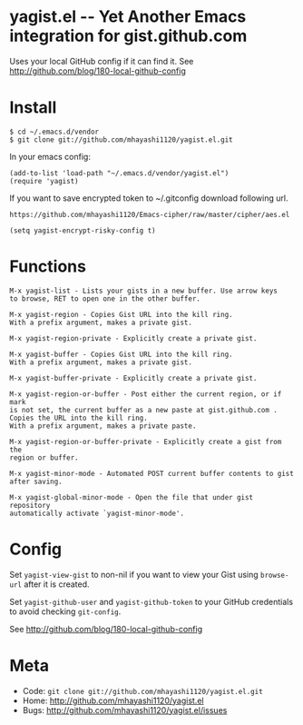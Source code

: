 yagist.el -- Yet Another Emacs integration for gist.github.com
================================================

Uses your local GitHub config if it can find it.
See <http://github.com/blog/180-local-github-config>

Install
=======

    $ cd ~/.emacs.d/vendor
    $ git clone git://github.com/mhayashi1120/yagist.el.git

In your emacs config:

    (add-to-list 'load-path "~/.emacs.d/vendor/yagist.el")
    (require 'yagist)

If you want to save encrypted token to ~/.gitconfig download following url.

    https://github.com/mhayashi1120/Emacs-cipher/raw/master/cipher/aes.el

    (setq yagist-encrypt-risky-config t)

Functions
=========

    M-x yagist-list - Lists your gists in a new buffer. Use arrow keys
    to browse, RET to open one in the other buffer.

    M-x yagist-region - Copies Gist URL into the kill ring.
    With a prefix argument, makes a private gist.

    M-x yagist-region-private - Explicitly create a private gist.

    M-x yagist-buffer - Copies Gist URL into the kill ring.
    With a prefix argument, makes a private gist.

    M-x yagist-buffer-private - Explicitly create a private gist.

    M-x yagist-region-or-buffer - Post either the current region, or if mark
    is not set, the current buffer as a new paste at gist.github.com .
    Copies the URL into the kill ring.
    With a prefix argument, makes a private paste.

    M-x yagist-region-or-buffer-private - Explicitly create a gist from the
    region or buffer.

    M-x yagist-minor-mode - Automated POST current buffer contents to gist 
	after saving.

    M-x yagist-global-minor-mode - Open the file that under gist repository
    automatically activate `yagist-minor-mode'.

Config
======

Set `yagist-view-gist` to non-nil if you want to view your Gist using
`browse-url` after it is created.

Set `yagist-github-user` and `yagist-github-token` to your GitHub credentials to
avoid checking `git-config`.

See <http://github.com/blog/180-local-github-config>

Meta
====

* Code: `git clone git://github.com/mhayashi1120/yagist.el.git`
* Home: <http://github.com/mhayashi1120/yagist.el>
* Bugs: <http://github.com/mhayashi1120/yagist.el/issues>
